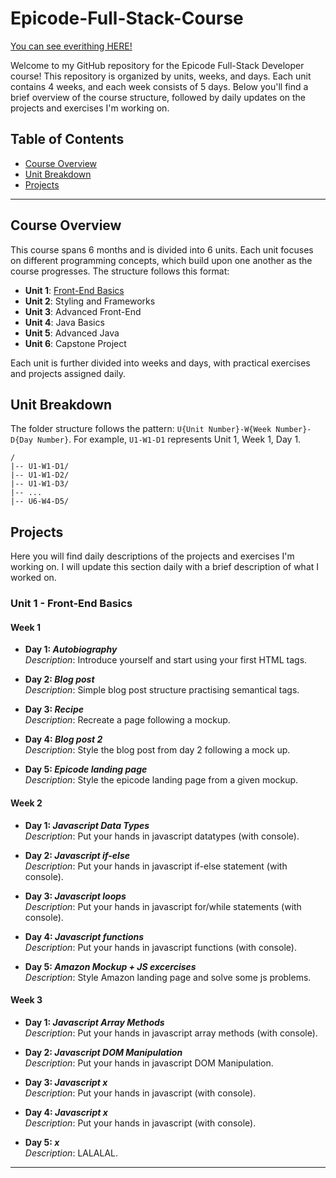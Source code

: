 # Epicode-Full-Stack-Course

[You can see everithing HERE!](https://freskies-epicode.netlify.app/)

Welcome to my GitHub repository for the Epicode Full-Stack Developer course! This repository is organized by units, weeks, and days. Each unit contains 4 weeks, and each week consists of 5 days. Below you'll find a brief overview of the course structure, followed by daily updates on the projects and exercises I'm working on.

## Table of Contents

- [Course Overview](#course-overview)
- [Unit Breakdown](#unit-breakdown)
- [Projects](#projects)

---

## Course Overview

This course spans 6 months and is divided into 6 units. Each unit focuses on different programming concepts, which build upon one another as the course progresses. The structure follows this format:

- **Unit 1**: [Front-End Basics](#unit-1---front-end-basics)
- **Unit 2**: Styling and Frameworks
- **Unit 3**: Advanced Front-End
- **Unit 4**: Java Basics
- **Unit 5**: Advanced Java
- **Unit 6**: Capstone Project

Each unit is further divided into weeks and days, with practical exercises and projects assigned daily.

## Unit Breakdown

The folder structure follows the pattern: `U{Unit Number}-W{Week Number}-D{Day Number}`. For example, `U1-W1-D1` represents Unit 1, Week 1, Day 1.

```text
/
|-- U1-W1-D1/
|-- U1-W1-D2/
|-- U1-W1-D3/
|-- ...
|-- U6-W4-D5/
```

## Projects

Here you will find daily descriptions of the projects and exercises I'm working on. I will update this section daily with a brief description of what I worked on.

### Unit 1 - Front-End Basics

#### Week 1

- **Day 1: _Autobiography_**  
  _Description_: Introduce yourself and start using your first HTML tags.

- **Day 2: _Blog post_**  
  _Description_: Simple blog post structure practising semantical tags.

- **Day 3: _Recipe_**  
  _Description_: Recreate a page following a mockup.

- **Day 4: _Blog post 2_**  
  _Description_: Style the blog post from day 2 following a mock up.

- **Day 5: _Epicode landing page_**  
  _Description_: Style the epicode landing page from a given mockup.

#### Week 2

- **Day 1: _Javascript Data Types_**  
  _Description_: Put your hands in javascript datatypes (with console).

- **Day 2: _Javascript if-else_**  
  _Description_: Put your hands in javascript if-else statement (with console).

- **Day 3: _Javascript loops_**  
  _Description_: Put your hands in javascript for/while statements (with console).

- **Day 4: _Javascript functions_**  
  _Description_: Put your hands in javascript functions (with console).

- **Day 5: _Amazon Mockup + JS excercises_**  
  _Description_: Style Amazon landing page and solve some js problems.

#### Week 3

- **Day 1: _Javascript Array Methods_**  
  _Description_: Put your hands in javascript array methods (with console).

- **Day 2: _Javascript DOM Manipulation_**  
  _Description_: Put your hands in javascript DOM Manipulation.

- **Day 3: _Javascript x_**  
  _Description_: Put your hands in javascript (with console).

- **Day 4: _Javascript x_**  
  _Description_: Put your hands in javascript (with console).

- **Day 5: _x_**  
  _Description_: LALALAL.

---
